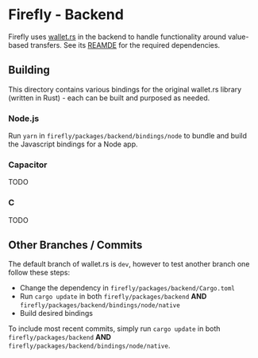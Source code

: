 # Firefly - Backend

Firefly uses [wallet.rs](https://github.com/iotaledger/wallet.rs) in the backend to handle functionality around value-based transfers.
See its [REAMDE](https://github.com/iotaledger/wallet.rs#dependencies) for the required dependencies.

## Building

This directory contains various bindings for the original wallet.rs library (written in Rust) - each can be built and purposed as needed.

### Node.js

Run `yarn` in `firefly/packages/backend/bindings/node` to bundle and build the Javascript bindings for a Node app.

### Capacitor

TODO

### C

TODO

## Other Branches / Commits

The default branch of wallet.rs is `dev`, however to test another branch one follow these steps:

- Change the dependency in `firefly/packages/backend/Cargo.toml`
- Run `cargo update` in both `firefly/packages/backend` __AND__ `firefly/packages/backend/bindings/node/native`
- Build desired bindings 

To include most recent commits, simply run `cargo update` in both `firefly/packages/backend` __AND__ `firefly/packages/backend/bindings/node/native`.
